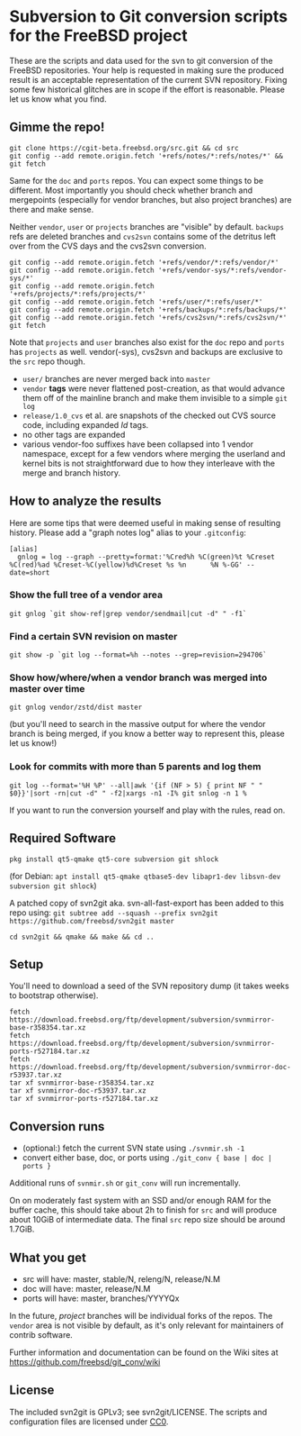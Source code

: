 # Subversion to Git conversion scripts for the FreeBSD project

These are the scripts and data used for the svn to git conversion of the
FreeBSD repositories. Your help is requested in making sure the produced
result is an acceptable representation of the current SVN repository. Fixing
some few historical glitches are in scope if the effort is reasonable. Please
let us know what you find.

## Gimme the repo!

```
git clone https://cgit-beta.freebsd.org/src.git && cd src
git config --add remote.origin.fetch '+refs/notes/*:refs/notes/*' && git fetch
```

Same for the `doc` and `ports` repos. You can expect some things to be
different. Most importantly you should check whether branch and mergepoints
(especially for vendor branches, but also project branches) are there and make
sense.

Neither `vendor`, `user` or `projects` branches are "visible" by default.
`backups` refs are deleted branches and `cvs2svn` contains some of the detritus
left over from the CVS days and the cvs2svn conversion.

```
git config --add remote.origin.fetch '+refs/vendor/*:refs/vendor/*'
git config --add remote.origin.fetch '+refs/vendor-sys/*:refs/vendor-sys/*'
git config --add remote.origin.fetch '+refs/projects/*:refs/projects/*'
git config --add remote.origin.fetch '+refs/user/*:refs/user/*'
git config --add remote.origin.fetch '+refs/backups/*:refs/backups/*'
git config --add remote.origin.fetch '+refs/cvs2svn/*:refs/cvs2svn/*'
git fetch
```

Note that `projects` and `user` branches also exist for the `doc` repo and
`ports` has `projects` as well. vendor(-sys), cvs2svn and backups are exclusive
to the `src` repo though.

- `user/` branches are never merged back into `master`
- `vendor` **tags** were never flattened post-creation, as that would advance
  them off of the mainline branch and make them invisible to a simple `git log`
- `release/1.0_cvs` et al. are snapshots of the checked out CVS source
  code, including expanded $Id$ tags.
- no other tags are expanded
- various vendor-foo suffixes have been collapsed into 1 vendor namespace,
  except for a few vendors where merging the userland and kernel bits is not
  straightforward due to how they interleave with the merge and branch history.

## How to analyze the results

Here are some tips that were deemed useful in making sense of resulting
history. Please add a "graph notes log" alias to your `.gitconfig`:
```
[alias]
  gnlog = log --graph --pretty=format:'%Cred%h %C(green)%t %Creset %C(red)%ad %Creset-%C(yellow)%d%Creset %s %n      %N %-GG' --date=short
```

### Show the full tree of a vendor area

```
git gnlog `git show-ref|grep vendor/sendmail|cut -d" " -f1`
```

### Find a certain SVN revision on master

```
git show -p `git log --format=%h --notes --grep=revision=294706`
```

### Show how/where/when a vendor branch was merged into master over time

```
git gnlog vendor/zstd/dist master
```
(but you'll need to search in the massive output for where the vendor branch is
being merged, if you know a better way to represent this, please let us know!)

### Look for commits with more than 5 parents and log them

```
git log --format='%H %P' --all|awk '{if (NF > 5) { print NF " " $0}}'|sort -rn|cut -d" " -f2|xargs -n1 -I% git snlog -n 1 %
```


If you want to run the conversion yourself and play with the rules, read on.

## Required Software

`pkg install qt5-qmake qt5-core subversion git shlock`

(for Debian: `apt install qt5-qmake qtbase5-dev libapr1-dev libsvn-dev subversion git shlock`)

A patched copy of svn2git aka. svn-all-fast-export has been added to this repo using:
`git subtree add --squash --prefix svn2git https://github.com/freebsd/svn2git master`

```shell
cd svn2git && qmake && make && cd ..
```

## Setup

You'll need to download a seed of the SVN repository dump (it takes weeks to bootstrap otherwise).

```shell
fetch https://download.freebsd.org/ftp/development/subversion/svnmirror-base-r358354.tar.xz
fetch https://download.freebsd.org/ftp/development/subversion/svnmirror-ports-r527184.tar.xz
fetch https://download.freebsd.org/ftp/development/subversion/svnmirror-doc-r53937.tar.xz
tar xf svnmirror-base-r358354.tar.xz
tar xf svnmirror-doc-r53937.tar.xz
tar xf svnmirror-ports-r527184.tar.xz
```

## Conversion runs

- (optional:) fetch the current SVN state using `./svnmir.sh -1`
- convert either base, doc, or ports using `./git_conv { base | doc | ports }`

Additional runs of `svnmir.sh` or `git_conv` will run incrementally.

On on moderately fast system with an SSD and/or enough RAM for the buffer cache,
this should take about 2h to finish for `src` and will produce about 10GiB of
intermediate data. The final `src` repo size should be around 1.7GiB.

## What you get

- src will have: master, stable/N, releng/N, release/N.M
- doc will have: master, release/N.M
- ports will have: master, branches/YYYYQx

In the future, _project_ branches will be individual forks of the repos. The
`vendor` area is not visible by default, as it's only relevant for maintainers
of contrib software.

Further information and documentation can be found on the Wiki sites at
https://github.com/freebsd/git_conv/wiki

## License
The included svn2git is GPLv3; see svn2git/LICENSE. The scripts and configuration files are licensed under
[CC0](https://creativecommons.org/publicdomain/zero/1.0/legalcode).
